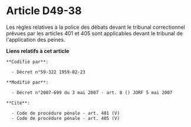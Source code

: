 # Article D49-38

Les règles relatives à la police des débats devant le tribunal correctionnel prévues par les articles 401 et 405 sont
applicables devant le tribunal de l'application des peines.

**Liens relatifs à cet article**

	**Codifié par**:

	  - Décret n°59-322 1959-02-23

	**Modifié par**:

	  - Décret n°2007-699 du 3 mai 2007 - art. 8 () JORF 5 mai 2007

	**Cite**:

	  - Code de procédure pénale - art. 401 (V)
	  - Code de procédure pénale - art. 405 (V)
